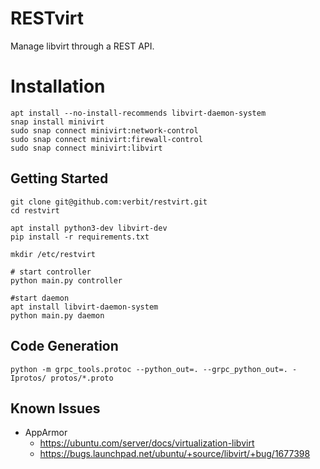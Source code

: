 # RESTvirt

Manage libvirt through a REST API.

# Installation

```shell
apt install --no-install-recommends libvirt-daemon-system
snap install minivirt
sudo snap connect minivirt:network-control
sudo snap connect minivirt:firewall-control
sudo snap connect minivirt:libvirt
```

## Getting Started

```shell
git clone git@github.com:verbit/restvirt.git
cd restvirt

apt install python3-dev libvirt-dev
pip install -r requirements.txt

mkdir /etc/restvirt

# start controller
python main.py controller

#start daemon
apt install libvirt-daemon-system
python main.py daemon
```

## Code Generation
```shell
python -m grpc_tools.protoc --python_out=. --grpc_python_out=. -Iprotos/ protos/*.proto
```

## Known Issues

* AppArmor
  * https://ubuntu.com/server/docs/virtualization-libvirt
  * https://bugs.launchpad.net/ubuntu/+source/libvirt/+bug/1677398
